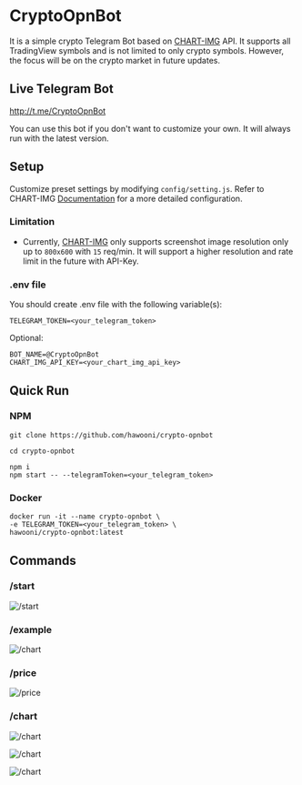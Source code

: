 # CryptoOpnBot

It is a simple crypto Telegram Bot based on [CHART-IMG](https://chart-img.com) API. It supports all TradingView symbols and is not limited to only crypto symbols. However, the focus will be on the crypto market in future updates.

## Live Telegram Bot

http://t.me/CryptoOpnBot

You can use this bot if you don't want to customize your own. It will always run with the latest version.

## Setup

Customize preset settings by modifying `config/setting.js`. Refer to CHART-IMG [Documentation](https://doc.chart-img.com) for a more detailed configuration.

### Limitation

- Currently, [CHART-IMG](https://doc.chart-img.com) only supports screenshot image resolution only up to `800x600` with `15` req/min. It will support a higher resolution and rate limit in the future with API-Key.

### .env file

You should create .env file with the following variable(s):

```
TELEGRAM_TOKEN=<your_telegram_token>
```

Optional:

```
BOT_NAME=@CryptoOpnBot
CHART_IMG_API_KEY=<your_chart_img_api_key>
```

## Quick Run

### NPM

```
git clone https://github.com/hawooni/crypto-opnbot

cd crypto-opnbot

npm i
npm start -- --telegramToken=<your_telegram_token>
```

### Docker

```
docker run -it --name crypto-opnbot \
-e TELEGRAM_TOKEN=<your_telegram_token> \
hawooni/crypto-opnbot:latest
```

## Commands

### /start

![/start](doc/image/start.png?raw=true)

### /example

![/chart](doc/image/example.png?raw=true)

### /price

![/price](doc/image/price.png?raw=true)

### /chart

![/chart](doc/image/chart.png?raw=true)

![/chart](doc/image/chart-interval.png?raw=true)

![/chart](doc/image/chart-indicator.png?raw=true)
